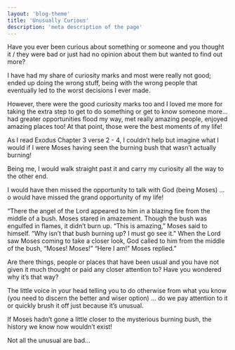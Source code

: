 ```yaml
---
layout: 'blog-theme'
title: 'Unusually Curious'
description: 'meta description of the page'
---
```


Have you ever been curious about something or someone and you thought it / they were bad or just had no opinion about them but wanted to find out more?

I have had my share of curiosity marks and most were really not good; ended up doing the wrong stuff, being with the wrong people that eventually led to the worst decisions I ever made.

However, there were the good curiosity marks too and I loved me more for taking the extra step to get to do something or get to know someone more… had greater opportunities flood my way, met really amazing people, enjoyed amazing places too! At that point, those were the best moments of my life!

As I read Exodus Chapter 3 verse 2 - 4, I couldn’t help but imagine what I would if I were Moses having seen the burning bush that wasn’t actually burning!

Being me, I would walk straight past it and carry my curiosity all the way to the other end.

I would have then missed the opportunity to talk with God (being Moses) … o would have missed the grand opportunity of my life!

“There the angel of the Lord appeared to him in a blazing fire from the middle of a bush. Moses stared in amazement. Though the bush was engulfed in flames, it didn’t burn up. “This is amazing,” Moses said to himself. “Why isn’t that bush burning up? I must go see it.” When the Lord saw Moses coming to take a closer look, God called to him from the middle of the bush, “Moses! Moses!” “Here I am!” Moses replied.”

Are there things, people or places that have been usual and you have not given it much thought or paid any closer attention to? Have you wondered why it’s that way?

The little voice in your head telling you to do otherwise from what you know (you need to discern the better and wiser option) … do we pay attention to it or quickly brush it off just because it’s unusual.

If Moses hadn’t gone a little closer to the mysterious burning bush, the history we know now wouldn’t exist!

Not all the unusual are bad…

